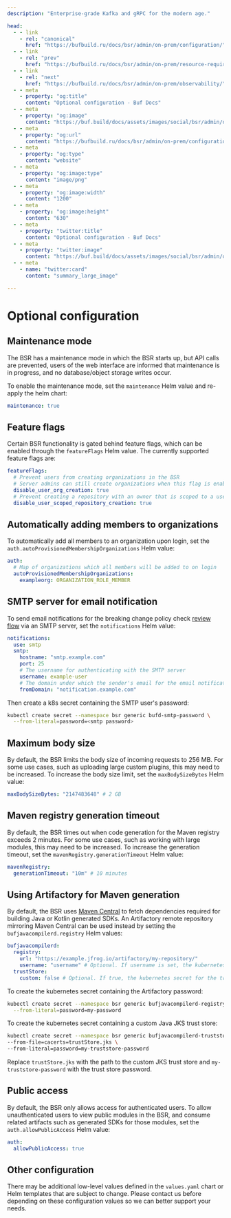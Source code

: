 ```yaml
---
description: "Enterprise-grade Kafka and gRPC for the modern age."

head:
  - - link
    - rel: "canonical"
      href: "https://bufbuild.ru/docs/bsr/admin/on-prem/configuration/"
  - - link
    - rel: "prev"
      href: "https://bufbuild.ru/docs/bsr/admin/on-prem/resource-requirements/"
  - - link
    - rel: "next"
      href: "https://bufbuild.ru/docs/bsr/admin/on-prem/observability/"
  - - meta
    - property: "og:title"
      content: "Optional configuration - Buf Docs"
  - - meta
    - property: "og:image"
      content: "https://buf.build/docs/assets/images/social/bsr/admin/on-prem/configuration.png"
  - - meta
    - property: "og:url"
      content: "https://bufbuild.ru/docs/bsr/admin/on-prem/configuration/"
  - - meta
    - property: "og:type"
      content: "website"
  - - meta
    - property: "og:image:type"
      content: "image/png"
  - - meta
    - property: "og:image:width"
      content: "1200"
  - - meta
    - property: "og:image:height"
      content: "630"
  - - meta
    - property: "twitter:title"
      content: "Optional configuration - Buf Docs"
  - - meta
    - property: "twitter:image"
      content: "https://buf.build/docs/assets/images/social/bsr/admin/on-prem/configuration.png"
  - - meta
    - name: "twitter:card"
      content: "summary_large_image"

---
```


# Optional configuration

## Maintenance mode

The BSR has a maintenance mode in which the BSR starts up, but API calls are prevented, users of the web interface are informed that maintenance is in progress, and no database/object storage writes occur.

To enable the maintenance mode, set the `maintenance` Helm value and re-apply the helm chart:

```yaml
maintenance: true
```

## Feature flags

Certain BSR functionality is gated behind feature flags, which can be enabled through the `featureFlags` Helm value. The currently supported feature flags are:

```yaml
featureFlags:
  # Prevent users from creating organizations in the BSR
  # Server admins can still create organizations when this flag is enabled
  disable_user_org_creation: true
  # Prevent creating a repository with an owner that is scoped to a user
  disable_user_scoped_repository_creation: true
```

## Automatically adding members to organizations

To automatically add all members to an organization upon login, set the `auth.autoProvisionedMembershipOrganizations` Helm value:

```yaml
auth:
  # Map of organizations which all members will be added to on login
  autoProvisionedMembershipOrganizations:
    exampleorg: ORGANIZATION_ROLE_MEMBER
```

## SMTP server for email notification

To send email notifications for the breaking change policy check [review flow](../../../policy-checks/breaking/overview/#review-flow) via an SMTP server, set the `notifications` Helm value:

```yaml
notifications:
  use: smtp
  smtp:
    hostname: "smtp.example.com"
    port: 25
    # The username for authenticating with the SMTP server
    username: example-user
    # The domain under which the sender's email for the email notification will be included
    fromDomain: "notification.example.com"
```

Then create a k8s secret containing the SMTP user's password:

```sh
kubectl create secret --namespace bsr generic bufd-smtp-password \
  --from-literal=password=<smtp password>
```

## Maximum body size

By default, the BSR limits the body size of incoming requests to 256 MB. For some use cases, such as uploading large custom plugins, this may need to be increased. To increase the body size limit, set the `maxBodySizeBytes` Helm value:

```yaml
maxBodySizeBytes: "2147483648" # 2 GB
```

## Maven registry generation timeout

By default, the BSR times out when code generation for the Maven registry exceeds 2 minutes. For some use cases, such as working with large modules, this may need to be increased. To increase the generation timeout, set the `mavenRegistry.generationTimeout` Helm value:

```yaml
mavenRegistry:
  generationTimeout: "10m" # 10 minutes
```

## Using Artifactory for Maven generation

By default, the BSR uses [Maven Central](https://repo.maven.apache.org/maven2/) to fetch dependencies required for building Java or Kotlin generated SDKs. An Artifactory remote repository mirroring Maven Central can be used instead by setting the `bufjavacompilerd.registry` Helm values:

```yaml
bufjavacompilerd:
  registry:
    url: "https://example.jfrog.io/artifactory/my-repository/"
    username: "username" # Optional. If username is set, the kubernetes secret containing the password must also be present
  trustStore:
    custom: false # Optional. If true, the kubernetes secret for the trust store must also be present
```

To create the kubernetes secret containing the Artifactory password:

```sh
kubectl create secret --namespace bsr generic bufjavacompilerd-registry \
  --from-literal=password=my-password
```

To create the kubernetes secret containing a custom Java JKS trust store:

```sh
kubectl create secret --namespace bsr generic bufjavacompilerd-truststore \
--from-file=cacerts=trustStore.jks \
--from-literal=password=my-truststore-password
```

Replace `trustStore.jks` with the path to the custom JKS trust store and `my-truststore-password` with the trust store password.

## Public access

By default, the BSR only allows access for authenticated users. To allow unauthenticated users to view public modules in the BSR, and consume related artifacts such as generated SDKs for those modules, set the `auth.allowPublicAccess` Helm value:

```yaml
auth:
  allowPublicAccess: true
```

## Other configuration

There may be additional low-level values defined in the `values.yaml` chart or Helm templates that are subject to change. Please contact us before depending on these configuration values so we can better support your needs.
